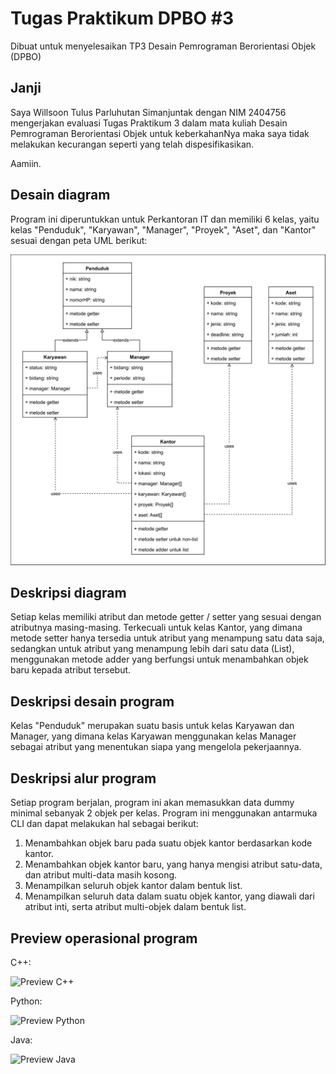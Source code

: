 # Tugas Praktikum DPBO #3

Dibuat untuk menyelesaikan TP3 Desain Pemrograman Berorientasi Objek (DPBO)

## Janji

Saya Willsoon Tulus Parluhutan Simanjuntak dengan NIM 2404756 mengerjakan evaluasi Tugas Praktikum 3 dalam mata kuliah Desain Pemrograman Berorientasi Objek untuk keberkahanNya maka saya tidak melakukan kecurangan seperti yang telah dispesifikasikan. 

Aamiin.

## Desain diagram

Program ini diperuntukkan untuk Perkantoran IT dan memiliki 6 kelas, yaitu kelas "Penduduk", "Karyawan", "Manager", "Proyek", "Aset", dan "Kantor" sesuai dengan peta UML berikut:

![Peta UML untuk program](uml_diagram.svg)

## Deskripsi diagram

Setiap kelas memiliki atribut dan metode getter / setter yang sesuai dengan atributnya masing-masing. Terkecuali untuk kelas Kantor, yang dimana metode setter hanya tersedia untuk atribut yang menampung satu data saja, sedangkan untuk atribut yang menampung lebih dari satu data (List), menggunakan metode adder yang berfungsi untuk menambahkan objek baru kepada atribut tersebut.

## Deskripsi desain program

Kelas "Penduduk" merupakan suatu basis untuk kelas Karyawan dan Manager, yang dimana kelas Karyawan menggunakan kelas Manager sebagai atribut yang menentukan siapa yang mengelola pekerjaannya.

## Deskripsi alur program

Setiap program berjalan, program ini akan memasukkan data dummy minimal sebanyak 2 objek per kelas. Program ini menggunakan antarmuka CLI dan dapat melakukan hal sebagai berikut:

1. Menambahkan objek baru pada suatu objek kantor berdasarkan kode kantor.
2. Menambahkan objek kantor baru, yang hanya mengisi atribut satu-data, dan atribut multi-data masih kosong.
3. Menampilkan seluruh objek kantor dalam bentuk list.
4. Menampilkan seluruh data dalam suatu objek kantor, yang diawali dari atribut inti, serta atribut multi-objek dalam bentuk list.

## Preview operasional program

C++:

![Preview C++](cpp/docs/preview.webp)

Python:

![Preview Python](python/docs/preview.webp)

Java:

![Preview Java](java/docs/preview.webp)

